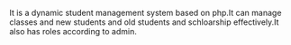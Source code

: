 It is a dynamic student management system based on php.It can manage classes and new students and old students and schloarship effectively.It also has roles according to admin.
